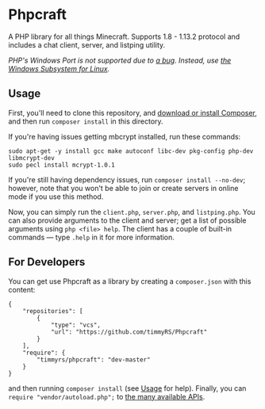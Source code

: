 # Phpcraft

A PHP library for all things Minecraft. Supports 1.8 - 1.13.2 protocol and includes a chat client, server, and listping utility.

*PHP's Windows Port is not supported due to [a bug](https://bugs.php.net/bug.php?id=34972). Instead, use [the Windows Subsystem for Linux](https://aka.ms/wslinstall).*

## Usage

First, you'll need to clone this repository, and [download or install Composer](https://getcomposer.org/download/), and then run `composer install` in this directory.

If you're having issues getting mbcrypt installed, run these commands:

    sudo apt-get -y install gcc make autoconf libc-dev pkg-config php-dev libmcrypt-dev
    sudo pecl install mcrypt-1.0.1
    
If you're still having dependency issues, run `composer install --no-dev`; however, note that you won't be able to join or create servers in online mode if you use this method.

Now, you can simply run the `client.php`, `server.php`, and `listping.php`. You can also provide arguments to the client and server; get a list of possible arguments using `php <file> help`. The client has a couple of built-in commands — type `.help` in it for more information.

## For Developers

You can get use Phpcraft as a library by creating a `composer.json` with this content:

    {
       	"repositories": [
      		{
     			"type": "vcs",
     			"url": "https://github.com/timmyRS/Phpcraft"
      		}
       	],
       	"require": {
      		"timmyrs/phpcraft": "dev-master"
       	}
    }

and then running `composer install` (see [Usage](#usage) for help). Finally, you can  `require "vendor/autoload.php";` to [the many available APIs](https://timmyrs.github.io/Phpcraft/namespacePhpcraft.html).
